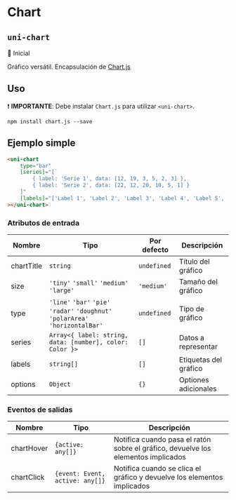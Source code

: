 Chart
===================
`uni-chart`
---
:large_blue_circle: Inicial

Gráfico versátil. Encapsulación de [Chart.js](http://www.chartjs.org/)

## Uso

❗️ **IMPORTANTE**: Debe instalar `Chart.js` para utilizar `<uni-chart>`.
```
npm install chart.js --save
```


## Ejemplo simple

```html
<uni-chart
    type="bar"
    [series]="[`
        { label: 'Serie 1', data: [12, 19, 3, 5, 2, 3] },
        { label: 'Serie 2', data: [22, 12, 20, 10, 5, 1] }
    ]"
    [labels]="['Label 1', 'Label 2', 'Label 3', 'Label 4', 'Label 5', 'Label 6']"
></uni-chart>

```

### Atributos de entrada

| Nombre      | Tipo                                                                            | Por defecto | Descripción 
| ----------- | ------------------------------------------------------------------------------- | ----------- | -----------
| chartTitle  | `string`                                                                        | `undefined` | Título del gráfico
| size        | `'tiny'` `'small'` `'medium'` `'large'`                                         | `'medium'`  | Tamaño del gráfico
| type        | `'line'` `'bar'` `'pie'` `'radar'` `'doughnut'` `'polarArea'` `'horizontalBar'` | `undefined` | Tipo de gráfico
| series      | `Array<{ label: string, data: [number], color: Color }>`                        | `[]`        | Datos a representar
| labels      | `string[]`                                                                      | `[]`        | Etiquetas del gráfico
| options     | `Object`                                                                        | `{}`        | Optiones adicionales


### Eventos de salidas

| Nombre         | Tipo                            | Descripción
| -------------- | ------------------------------- | -----------
| chartHover     | `{active: any[]}`               | Notifica cuando pasa el ratón sobre el gráfico, devuelve los elementos implicados
| chartClick     | `{event: Event, active: any[]}` | Notifica cuando se clica el gráfico y devuelve los elementos implicados